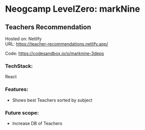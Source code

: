# Neogcamp LevelZero: markNine

## Teachers Recommendation

Hosted on: Netlify \
URL: https://teacher-recommendations.netlify.app/

Code: https://codesandbox.io/s/marknine-3deps

### TechStack:
React

### Features:
- Shows best Teachers sorted by subject

### Future scope:
- Increase DB of Teachers

